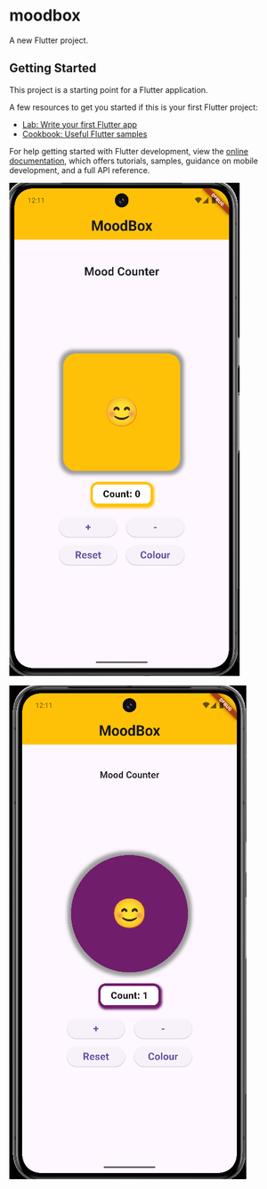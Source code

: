 # moodbox

A new Flutter project.

## Getting Started

This project is a starting point for a Flutter application.

A few resources to get you started if this is your first Flutter project:

- [Lab: Write your first Flutter app](https://docs.flutter.dev/get-started/codelab)
- [Cookbook: Useful Flutter samples](https://docs.flutter.dev/cookbook)

For help getting started with Flutter development, view the
[online documentation](https://docs.flutter.dev/), which offers tutorials,
samples, guidance on mobile development, and a full API reference.

![img alt](https://github.com/Sanny3527/MoodBox_Counter/blob/ae8c17e5f9a03b08e903730a2a957de9e5ddf359/Screenshot%202025-08-14%20001138.png)

![img alt](https://github.com/Sanny3527/MoodBox_Counter/blob/02de4e7a840479617dc1abdb8cf33e02ac224501/Screenshot%202025-08-14%20001157.png)
